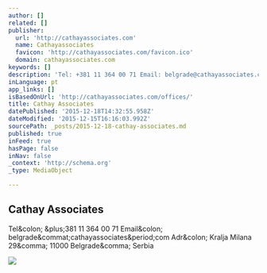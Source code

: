 ```yaml
---
author: []
related: []
publisher:
  url: 'http://cathayassociates.com'
  name: Cathayassociates
  favicon: 'http://cathayassociates.com/favicon.ico'
  domain: cathayassociates.com
keywords: []
description: 'Tel: +381 11 364 00 71 Email: belgrade@cathayassociates.com Adr: Kralja Milana 29, 11000 Belgrade, Serbia'
inLanguage: pt
app_links: []
isBasedOnUrl: 'http://cathayassociates.com/offices/'
title: Cathay Associates
datePublished: '2015-12-18T14:32:55.958Z'
dateModified: '2015-12-15T16:16:03.992Z'
sourcePath: _posts/2015-12-18-cathay-associates.md
published: true
inFeed: true
hasPage: false
inNav: false
_context: 'http://schema.org'
_type: MediaObject

---
```

<article style=""><h1>Cathay Associates</h1><p>Tel&amp;colon; &amp;plus;381 11 364 00 71 Email&amp;colon; belgrade&amp;commat;cathayassociates&amp;period;com Adr&amp;colon; Kralja Milana 29&amp;comma; 11000 Belgrade&amp;comma; Serbia</p><img src="http://cathayassociates.com/wp-content/uploads/2015/09/pristina.jpg" /></article>